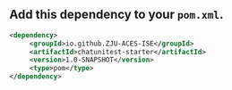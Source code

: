 
## Add this dependency to your `pom.xml`.

```xml
<dependency>
     <groupId>io.github.ZJU-ACES-ISE</groupId>
     <artifactId>chatunitest-starter</artifactId>
     <version>1.0-SNAPSHOT</version>
     <type>pom</type>
</dependency>
```